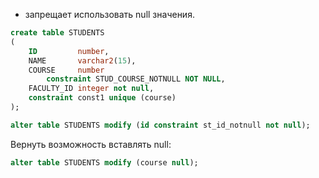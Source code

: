 - запрещает использовать null значения.

```sql
create table STUDENTS
(
    ID         number,
    NAME       varchar2(15),
    COURSE     number
        constraint STUD_COURSE_NOTNULL NOT NULL,
    FACULTY_ID integer not null,
	constraint const1 unique (course)
);

alter table STUDENTS modify (id constraint st_id_notnull not null);
```

Вернуть возможность вставлять null:
```sql
alter table STUDENTS modify (course null);
```